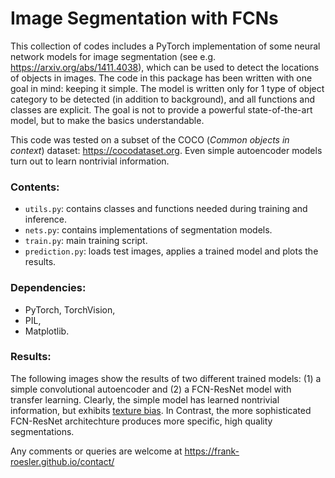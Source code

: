 # Image Segmentation with FCNs

This collection of codes includes a PyTorch implementation of some neural network models for image segmentation (see e.g. https://arxiv.org/abs/1411.4038), which can be used to detect the locations of objects in images. The code in this package has been written with one goal in mind: keeping it simple. The model is written only for 1 type of object category to be detected (in addition to background), and all functions and classes are explicit. The goal is not to provide a powerful state-of-the-art model, but to make the basics understandable.

This code was tested on a subset of the COCO (*Common objects in context*) dataset: https://cocodataset.org. Even simple autoencoder models turn out to learn nontrivial information.

### Contents:
* `utils.py`: contains classes and functions needed during training and inference.
* `nets.py`: contains implementations of segmentation models.
* `train.py`: main training script.
* `prediction.py`: loads test images, applies a trained model and plots the results.

### Dependencies:
* PyTorch, TorchVision,
* PIL,
* Matplotlib.

### Results:
The following images show the results of two different trained models: (1) a simple convolutional autoencoder and (2) a FCN-ResNet model with transfer learning. Clearly, the simple model has learned nontrivial information, but exhibits [texture bias](https://arxiv.org/pdf/1811.12231.pdf). In Contrast, the more sophisticated FCN-ResNet architechture produces more specific, high quality segmentations.

Any comments or queries are welcome at https://frank-roesler.github.io/contact/

